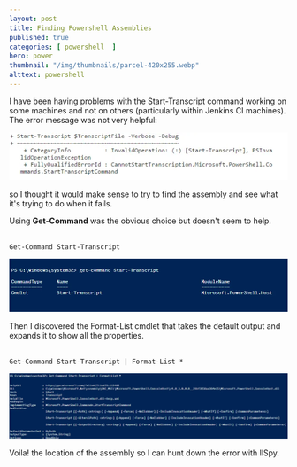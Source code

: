 ```yaml
---
layout: post
title: Finding Powershell Assemblies
published: true 
categories: [ powershell  ]
hero: power
thumbnail: "/img/thumbnails/parcel-420x255.webp"
alttext: powershell
---
```


I have been having problems with the Start-Transcript command working on some machines and not on others (particularly 
within Jenkins CI machines). The error message was not very helpful:

![powershell failure](/img/posts/finding-powershell-assemblies/start-transcript-failure.webp  "failure")

so I thought it would make sense to try to find the assembly and see what it's trying to do when it fails.

Using **Get-Command** was the obvious choice but doesn't seem to help.

~~~

Get-Command Start-Transcript 

~~~

![get command](/img/posts/finding-powershell-assemblies/get-command.webp  "get-command")

Then I discovered the Format-List cmdlet 
that takes the default output and expands it to show all the properties. 

~~~

Get-Command Start-Transcript | Format-List * 

~~~

![get command format list](/img/posts/finding-powershell-assemblies/get-command-format-list.webp  "get-command-format-list")

Voila! the location of the assembly so I can hunt down the error with IlSpy.

 


